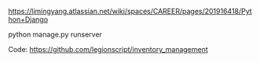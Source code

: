 https://limingyang.atlassian.net/wiki/spaces/CAREER/pages/201916418/Python+Django

python manage.py runserver

Code: https://github.com/legionscript/inventory_management
